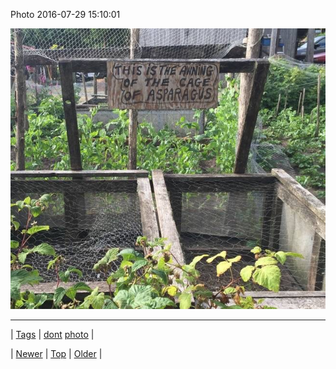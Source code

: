 <!--
title: Photo 2016-07-29 15
date: 2020-06-28T15:27:00.123Z
tags: dont, photo
-->


Photo 2016-07-29 15:10:01

![](148151589989-0.jpg)

<!--BOTTOM-POST-NAVIGATION-->
---

| [Tags](tags.md) | [dont](tag-dont.md) [photo](tag-photo.md) |

| [Newer](148106370009.md) | [Top](index.md) | [Older](148151711769.md) |